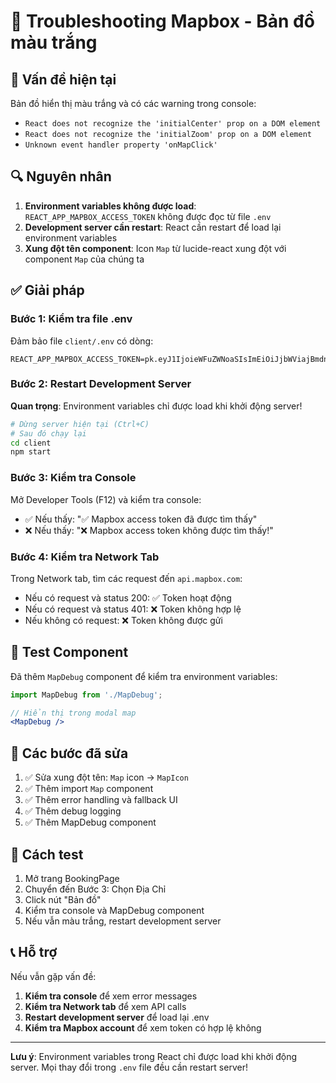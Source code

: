 # 🔧 Troubleshooting Mapbox - Bản đồ màu trắng

## 🚨 Vấn đề hiện tại

Bản đồ hiển thị màu trắng và có các warning trong console:
- `React does not recognize the 'initialCenter' prop on a DOM element`
- `React does not recognize the 'initialZoom' prop on a DOM element`
- `Unknown event handler property 'onMapClick'`

## 🔍 Nguyên nhân

1. **Environment variables không được load**: `REACT_APP_MAPBOX_ACCESS_TOKEN` không được đọc từ file `.env`
2. **Development server cần restart**: React cần restart để load lại environment variables
3. **Xung đột tên component**: Icon `Map` từ lucide-react xung đột với component `Map` của chúng ta

## ✅ Giải pháp

### Bước 1: Kiểm tra file .env

Đảm bảo file `client/.env` có dòng:
```env
REACT_APP_MAPBOX_ACCESS_TOKEN=pk.eyJ1IjoieWFuZWNoaSIsImEiOiJjbWViajBmdnQwZXU3MmxweHR5ZnplcHJ0In0.JPwiF0eTFmizO1GKKAeCqw
```

### Bước 2: Restart Development Server

**Quan trọng**: Environment variables chỉ được load khi khởi động server!

```bash
# Dừng server hiện tại (Ctrl+C)
# Sau đó chạy lại
cd client
npm start
```

### Bước 3: Kiểm tra Console

Mở Developer Tools (F12) và kiểm tra console:
- ✅ Nếu thấy: "✅ Mapbox access token đã được tìm thấy"
- ❌ Nếu thấy: "❌ Mapbox access token không được tìm thấy!"

### Bước 4: Kiểm tra Network Tab

Trong Network tab, tìm các request đến `api.mapbox.com`:
- Nếu có request và status 200: ✅ Token hoạt động
- Nếu có request và status 401: ❌ Token không hợp lệ
- Nếu không có request: ❌ Token không được gửi

## 🧪 Test Component

Đã thêm `MapDebug` component để kiểm tra environment variables:

```jsx
import MapDebug from './MapDebug';

// Hiển thị trong modal map
<MapDebug />
```

## 🔄 Các bước đã sửa

1. ✅ Sửa xung đột tên: `Map` icon → `MapIcon`
2. ✅ Thêm import `Map` component
3. ✅ Thêm error handling và fallback UI
4. ✅ Thêm debug logging
5. ✅ Thêm MapDebug component

## 🚀 Cách test

1. Mở trang BookingPage
2. Chuyển đến Bước 3: Chọn Địa Chỉ
3. Click nút "Bản đồ"
4. Kiểm tra console và MapDebug component
5. Nếu vẫn màu trắng, restart development server

## 📞 Hỗ trợ

Nếu vẫn gặp vấn đề:

1. **Kiểm tra console** để xem error messages
2. **Kiểm tra Network tab** để xem API calls
3. **Restart development server** để load lại .env
4. **Kiểm tra Mapbox account** để xem token có hợp lệ không

---

**Lưu ý**: Environment variables trong React chỉ được load khi khởi động server. Mọi thay đổi trong `.env` file đều cần restart server!
